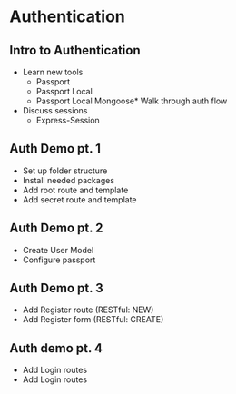 # Authentication

## Intro to Authentication

* Learn new tools
  * Passport
  * Passport Local
  * Passport Local Mongoose* Walk through auth flow
* Discuss sessions
  * Express-Session

## Auth Demo pt. 1

* Set up folder structure
* Install needed packages
* Add root route and template
* Add secret route and template

## Auth Demo pt. 2

* Create User Model
* Configure passport

## Auth Demo pt. 3

* Add Register route (RESTful: NEW)
* Add Register form  (RESTful: CREATE)

## Auth demo pt. 4

* Add Login routes
* Add Login routes
